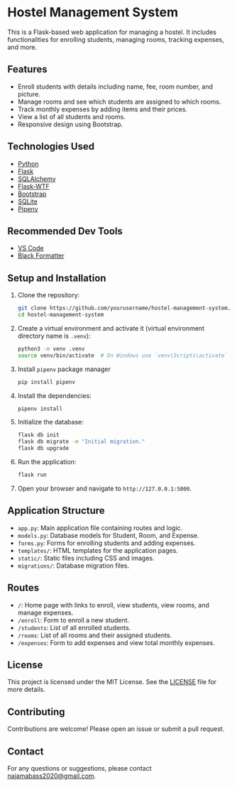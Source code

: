 # Hostel Management System

This is a Flask-based web application for managing a hostel. It includes functionalities for enrolling students, managing rooms, tracking expenses, and more.

## Features

-   Enroll students with details including name, fee, room number, and picture.
-   Manage rooms and see which students are assigned to which rooms.
-   Track monthly expenses by adding items and their prices.
-   View a list of all students and rooms.
-   Responsive design using Bootstrap.

## Technologies Used

-   [Python](https://www.python.org/)
-   [Flask](https://flask.palletsprojects.com/en/3.0.x/)
-   [SQLAlchemy](https://www.sqlalchemy.org/)
-   [Flask-WTF](https://flask-wtf.readthedocs.io/en/1.2.x/)
-   [Bootstrap](https://getbootstrap.com/docs/5.3/getting-started/introduction/)
-   [SQLite](https://www.sqlite.org/)
-   [Pipenv](https://pipenv.pypa.io/en/latest/)

## Recommended Dev Tools

-   [VS Code](https://code.visualstudio.com/download)
-   [Black Formatter](https://code.visualstudio.com/docs/python/formatting)

## Setup and Installation

1. Clone the repository:

    ```bash
    git clone https://github.com/yourusername/hostel-management-system.git
    cd hostel-management-system
    ```

2. Create a virtual environment and activate it (virtual environment directory name is `.venv`):

    ```bash
    python3 -m venv .venv
    source venv/bin/activate  # On Windows use `venv\Scripts\activate`
    ```

3. Install `pipenv` package manager

    ```bash
    pip install pipenv
    ```

4. Install the dependencies:

    ```bash
    pipenv install
    ```

5. Initialize the database:

    ```bash
    flask db init
    flask db migrate -m "Initial migration."
    flask db upgrade
    ```

6. Run the application:

    ```bash
    flask run
    ```

7. Open your browser and navigate to `http://127.0.0.1:5000`.

## Application Structure

-   `app.py`: Main application file containing routes and logic.
-   `models.py`: Database models for Student, Room, and Expense.
-   `forms.py`: Forms for enrolling students and adding expenses.
-   `templates/`: HTML templates for the application pages.
-   `static/`: Static files including CSS and images.
-   `migrations/`: Database migration files.

## Routes

-   `/`: Home page with links to enroll, view students, view rooms, and manage expenses.
-   `/enroll`: Form to enroll a new student.
-   `/students`: List of all enrolled students.
-   `/rooms`: List of all rooms and their assigned students.
-   `/expenses`: Form to add expenses and view total monthly expenses.


## License

This project is licensed under the MIT License. See the [LICENSE](LICENSE) file for more details.

## Contributing

Contributions are welcome! Please open an issue or submit a pull request.

## Contact

For any questions or suggestions, please contact [najamabass2020@gmail.com](mailto:your-email@example.com).
